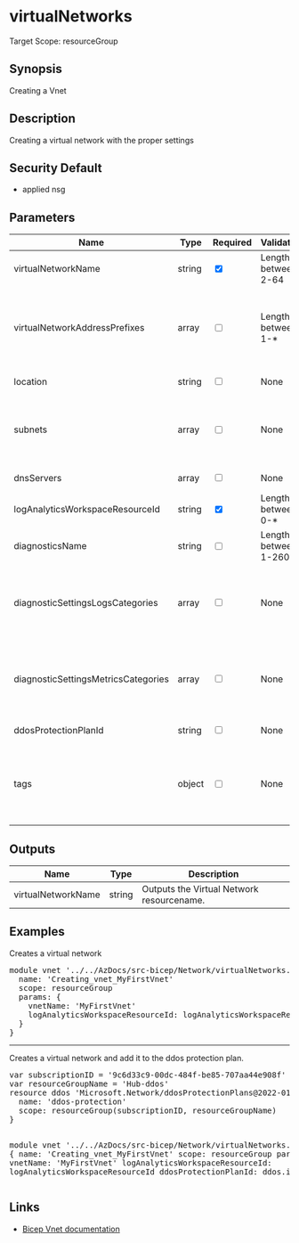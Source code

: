 ﻿# virtualNetworks

Target Scope: resourceGroup

## Synopsis
Creating a Vnet

## Description
Creating a virtual network with the proper settings

## Security Default
- applied nsg

## Parameters
| Name | Type | Required | Validation | Default value | Description |
| -- |  -- | -- | -- | -- | -- |
| virtualNetworkName | string | <input type="checkbox" checked> | Length between 2-64 | <pre></pre> | The name for the Virtual Network to upsert. |
| virtualNetworkAddressPrefixes | array | <input type="checkbox"> | Length between 1-* | <pre>['10.0.0.0/16']</pre> | A list of address prefixes for the VNet (CIDR notation). This can be IPv4 and IPv6 mixed.<br>For example:<br>[<br>&nbsp;&nbsp;&nbsp;'10.0.0.0/16'<br>&nbsp;&nbsp;&nbsp;'fdfd:fdfd::/110'<br>] |
| location | string | <input type="checkbox"> | None | <pre>resourceGroup().location</pre> | Specifies the Azure location where the resource should be created. Defaults to the resourcegroup location. |
| subnets | array | <input type="checkbox"> | None | <pre>[]</pre> | The subnets to upsert in this VNet. NOTE: Subnets which are present in your existing VNet and are not in this list, will be removed. For array/object format please refer to https://docs.microsoft.com/en-us/azure/templates/microsoft.network/virtualnetworks?tabs=bicep#subnet. |
| dnsServers | array | <input type="checkbox"> | None | <pre>[]</pre> | DNS Servers to apply to this virtual network. Format is an array/list of IP\'s |
| logAnalyticsWorkspaceResourceId | string | <input type="checkbox" checked> | Length between 0-* | <pre></pre> | The azure resource id of the log analytics workspace to log the diagnostics to. If you set this to an empty string, logging & diagnostics will be disabled. |
| diagnosticsName | string | <input type="checkbox"> | Length between 1-260 | <pre>'AzurePlatformCentralizedLogging'</pre> | The name of the diagnostics. This defaults to `AzurePlatformCentralizedLogging`. |
| diagnosticSettingsLogsCategories | array | <input type="checkbox"> | None | <pre>[<br>  {<br>    categoryGroup: 'allLogs'<br>    enabled: true<br>  }<br>]</pre> | Which log categories to enable; This defaults to `allLogs`. For array/object format, please refer to https://docs.microsoft.com/en-us/azure/templates/microsoft.insights/diagnosticsettings?tabs=bicep#logsettings. |
| diagnosticSettingsMetricsCategories | array | <input type="checkbox"> | None | <pre>[<br>  {<br>    categoryGroup: 'AllMetrics'<br>    enabled: true<br>  }<br>]</pre> | Which Metrics categories to enable; This defaults to `AllMetrics`. For array/object format, please refer to https://docs.microsoft.com/en-us/azure/templates/microsoft.insights/diagnosticsettings?tabs=bicep&pivots=deployment-language-bicep#metricsettings |
| ddosProtectionPlanId | string | <input type="checkbox"> | None | <pre>''</pre> | If defined, the vlan will be added to the DDos Protection Plan |
| tags | object | <input type="checkbox"> | None | <pre>{}</pre> | The tags to apply to this resource. This is an object with key/value pairs.<br>Example:<br>{<br>&nbsp;&nbsp;&nbsp;FirstTag: myvalue<br>&nbsp;&nbsp;&nbsp;SecondTag: another value<br>} |

## Outputs
| Name | Type | Description |
| -- |  -- | -- |
| virtualNetworkName | string | Outputs the Virtual Network resourcename. |

## Examples
<p>Creates a virtual network</p>
<pre>
module vnet '../../AzDocs/src-bicep/Network/virtualNetworks.bicep' = {
  name: 'Creating_vnet_MyFirstVnet'
  scope: resourceGroup
  params: {
    vnetName: 'MyFirstVnet'
    logAnalyticsWorkspaceResourceId: logAnalyticsWorkspaceResourceId
  }
}
</pre>

---

<p>Creates a virtual network and add it to the ddos protection plan.</p>
<pre>
var subscriptionID = '9c6d33c9-00dc-484f-be85-707aa44e908f' 
var resourceGroupName = 'Hub-ddos'
resource ddos 'Microsoft.Network/ddosProtectionPlans@2022-01-01' existing = {
  name: 'ddos-protection'
  scope: resourceGroup(subscriptionID, resourceGroupName)
}

module vnet '../../AzDocs/src-bicep/Network/virtualNetworks.bicep' = {
  name: 'Creating_vnet_MyFirstVnet'
  scope: resourceGroup
  params: {
    vnetName: 'MyFirstVnet'
    logAnalyticsWorkspaceResourceId: logAnalyticsWorkspaceResourceId
    ddosProtectionPlanId: ddos.id
  }
}
</pre>

## Links
- [Bicep Vnet documentation](https://docs.microsoft.com/en-us/azure/templates/microsoft.network/2022-01-01/virtualnetworks?pivots=deployment-language-bicep)
